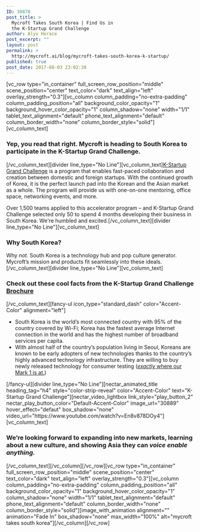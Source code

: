 ```yaml
---
ID: 30878
post_title: >
  Mycroft Takes South Korea | Find Us in
  the K-Startup Grand Challenge
author: Alyx Horace
post_excerpt: ""
layout: post
permalink: >
  http://mycroft.ai/blog/mycroft-takes-south-korea-k-startup/
published: true
post_date: 2017-08-03 23:02:38
---
```

[vc_row type="in_container" full_screen_row_position="middle" scene_position="center" text_color="dark" text_align="left" overlay_strength="0.3"][vc_column column_padding="no-extra-padding" column_padding_position="all" background_color_opacity="1" background_hover_color_opacity="1" column_shadow="none" width="1/1" tablet_text_alignment="default" phone_text_alignment="default" column_border_width="none" column_border_style="solid"][vc_column_text]
<h3>Yep, you read that right. Mycroft is heading to South Korea to participate in the K-Startup Grand Challenge.</h3>
[/vc_column_text][divider line_type="No Line"][vc_column_text]<a href="http://www.k-startupgc.org/">K-Startup Grand Challenge</a> is a program that enables fast-paced collaboration and creation between domestic and foreign startups. With the continued growth of Korea, it is the perfect launch pad into the Korean and the Asian market as a whole. The program will provide us with one-on-one mentoring, office space, networking events, and more.

Over 1,500 teams applied to this accelerator program – and K-Startup Grand Challenge selected only 50 to spend 4 months developing their business in South Korea. We're humbled and excited.[/vc_column_text][divider line_type="No Line"][vc_column_text]
<h3>Why South Korea?</h3>
Why <em>not. </em>South Korea is a technology hub and pop culture generator. Mycroft’s mission and products fit seamlessly into these ideals.[/vc_column_text][divider line_type="No Line"][vc_column_text]
<h3>Check out these cool facts from the K-Startup Grand Challenge <a href="http://www.k-startupgc.org/upfilePath/K-Startup%20Grand%20Challenge%202017.pdf">Brochure</a></h3>
[/vc_column_text][fancy-ul icon_type="standard_dash" color="Accent-Color" alignment="left"]
<ul>
 	<li>South Korea is the world’s most connected country with 95% of the country covered by Wi-Fi; Korea has the fastest average Internet connection in the world and has the highest number of broadband services per capita.</li>
 	<li>With almost half of the country’s population living in Seoul, Koreans are known to be early adopters of new technologies thanks to the country’s highly advanced technology infrastructure. They are willing to buy newly released technology for consumer testing (<a href="https://mycroft.ai/open-source-honest-answers-preface-hardware-device/"><em>exactly </em>where our Mark 1 is at.</a>)</li>
</ul>
[/fancy-ul][divider line_type="No Line"][nectar_animated_title heading_tag="h4" style="color-strip-reveal" color="Accent-Color" text="K-Startup Grand Challenge"][nectar_video_lightbox link_style="play_button_2" nectar_play_button_color="Default-Accent-Color" image_url="30889" hover_effect="defaut" box_shadow="none" video_url="https://www.youtube.com/watch?v=En8v878DOy4"][vc_column_text]
<h3>We’re looking forward to expanding into new markets, learning about a new culture, and showing Asia they can <em>voice enable anything. </em></h3>
[/vc_column_text][/vc_column][/vc_row][vc_row type="in_container" full_screen_row_position="middle" scene_position="center" text_color="dark" text_align="left" overlay_strength="0.3"][vc_column column_padding="no-extra-padding" column_padding_position="all" background_color_opacity="1" background_hover_color_opacity="1" column_shadow="none" width="1/1" tablet_text_alignment="default" phone_text_alignment="default" column_border_width="none" column_border_style="solid"][image_with_animation alignment="" animation="Fade In" box_shadow="none" max_width="100%" alt="mycroft takes south korea"][/vc_column][/vc_row]